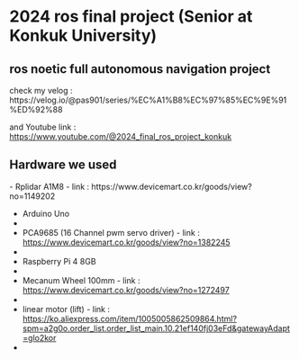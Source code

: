 <h1> 2024 ros final project (Senior at Konkuk University) </h1>
<h2> ros noetic full autonomous navigation project</h2>
check my velog : https://velog.io/@pas901/series/%EC%A1%B8%EC%97%85%EC%9E%91%ED%92%88

and Youtube link : https://www.youtube.com/@2024_final_ros_project_konkuk


<h2> Hardware we used</h2>
- Rplidar A1M8 - link : https://www.devicemart.co.kr/goods/view?no=1149202

- Arduino Uno
- 
- PCA9685 (16 Channel pwm servo driver) - link : https://www.devicemart.co.kr/goods/view?no=1382245
- 
- Raspberry Pi 4 8GB
- 
- Mecanum Wheel 100mm - link : https://www.devicemart.co.kr/goods/view?no=1272497
- 
- linear motor (lift) - link : https://ko.aliexpress.com/item/1005005862509864.html?spm=a2g0o.order_list.order_list_main.10.21ef140fj03eFd&gatewayAdapt=glo2kor
- 
